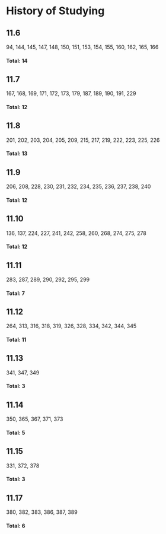 # History of Studying

## 11.6
94, 144, 145, 147, 148,
150, 151, 153, 154, 155,
160, 162, 165, 166

#### Total: 14

## 11.7
167, 168, 169, 171, 172,
173, 179, 187, 189, 190,
191, 229

#### Total: 12

## 11.8
201, 202, 203, 204, 205,
209, 215, 217, 219, 222,
223, 225, 226

#### Total: 13

## 11.9
206, 208, 228, 230, 231,
232, 234, 235, 236, 237,
238, 240

#### Total: 12

## 11.10
136, 137, 224, 227, 241,
242, 258, 260, 268, 274,
275, 278

#### Total: 12

## 11.11
283, 287, 289, 290, 292,
295, 299

#### Total: 7

## 11.12
264, 313, 316, 318, 319,
326, 328, 334, 342, 344,
345

#### Total: 11

## 11.13
341, 347, 349

#### Total: 3

## 11.14
350, 365, 367, 371, 373

#### Total: 5

## 11.15
331, 372, 378

#### Total: 3

## 11.17
380, 382, 383, 386, 387,
389

#### Total: 6